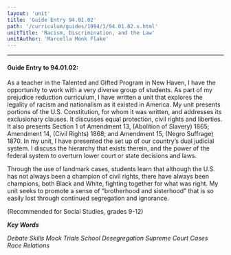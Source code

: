 ```yaml
---
layout: 'unit'
title: 'Guide Entry 94.01.02'
path: '/curriculum/guides/1994/1/94.01.02.x.html'
unitTitle: 'Racism, Discrimination, and the Law'
unitAuthor: 'Marcella Monk Flake'
---
```


<body>
<hr/>
 <h4>
  Guide Entry to 94.01.02:
 </h4>
 As a teacher in the Talented and Gifted Program in New Haven, I have the opportunity to work with a very diverse group of students. As part of my prejudice reduction curriculum, I have written a unit that explores the legality of racism and nationalism as it existed in America. My unit presents portions of the U.S. Constitution, for whom it was written, and addresses its exclusionary clauses. It discusses equal protection, civil rights and liberties. It also presents Section 1 of Amendment 13, (Abolition of Slavery) 1865; Amendment 14, (Civil Rights) 1868; and Amendment 15, (Negro Suffrage) 1870. In my unit, I have presented the set up of our country’s dual judicial system. I discuss the hierarchy that exists therein, and the power of the federal system to overturn lower court or state decisions and laws.
 <p>
  Through the use of landmark cases, students learn that although the U.S. has not always been a champion of civil rights, there have always been champions, both Black and White, fighting together for what was right. My unit seeks to promote a sense of “brotherhood and sisterhood” that is so easily lost through continued segregation and ignorance.
 </p>
 <p>
  (Recommended for Social Studies, grades 9-12)
 </p>
<p>
  <b>
   <i>
    Key Words
   </i>
  </b>
  <br/>
 </p>
 <p>
  <i>
   Debate Skills Mock Trials School Desegregation Supreme Court Cases Race Relations
  </i>
 </p>

</body>
